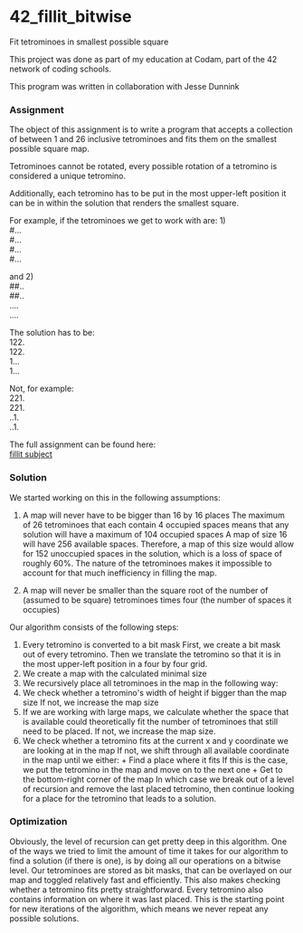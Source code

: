 # 42_fillit_bitwise
Fit tetrominoes in smallest possible square

This project was done as part of my education at Codam, part of the 42 network of coding schools.

This program was written in collaboration with Jesse Dunnink

<h3>Assignment</h3>

The object of this assignment is to write a program that accepts a collection of between 1 and 26 inclusive
tetrominoes and fits them on the smallest possible square map.

Tetrominoes cannot be rotated, every possible rotation of a tetromino is considered a unique tetromino.

Additionally, each tetromino has to be put in the most upper-left position it can be in within the solution
that renders the smallest square.

For example, if the tetrominoes we get to work with are:
1)\
#...\
#...\
#...\
#...

and
2)\
##..\
##..\
....\
....

The solution has to be:\
122.\
122.\
1...\
1...

Not, for example:\
221.\
221.\
..1.\
..1.

The full assignment can be found here:\
[fillit subject](https://github.com/LER1990/42_subjects/blob/master/fillit.en.pdf)

<h3>Solution</h3>

We started working on this in the following assumptions:

1. A map will never have to be bigger than 16 by 16 places
The maximum of 26 tetrominoes that each contain 4 occupied spaces means that any solution will have a maximum of 104
occupied spaces
A map of size 16 will have 256 available spaces. Therefore, a map of this size would allow for 152 unoccupied spaces
in the solution, which is a loss of space of roughly 60%.
The nature of the tetrominoes makes it impossible to account for that much inefficiency in filling the map.

2. A map will never be smaller than the square root of the number of (assumed to be square) tetrominoes times four
(the number of spaces it occupies)

Our algorithm consists of the following steps:
1. Every tetromino is converted to a bit mask
First, we create a bit mask out of every tetromino. Then we translate the tetromino so that it is in the most upper-left position in a four by four grid.
2. We create a map with the calculated minimal size
2. We recursively place all tetrominoes in the map in the following way:
  1. We check whether a tetromino's width of height if bigger than the map size
  If not, we increase the map size
  2. If we are working with large maps, we calculate whether the space that is available could theoretically fit the
  number of tetrominoes that still need to be placed.
  If not, we increase the map size.
  3. We check whether a tetromino fits at the current x and y coordinate we are looking at in the map
  If not, we shift through all available coordinate in the map until we either:
    + Find a place where it fits
    If this is the case, we put the tetromino in the map and move on to the next one
    + Get to the bottom-right corner of the map
    In which case we break out of a level of recursion and remove the last placed tetromino, then continue looking
    for a place for the tetromino that leads to a solution.
 
<h3>Optimization</h3>

Obviously, the level of recursion can get pretty deep in this algorithm. One of the ways we tried to limit the amount of
time it takes for our algorithm to find a solution (if there is one), is by doing all our operations on a bitwise level.
Our tetrominoes are stored as bit masks, that can be overlayed on our map and toggled relatively fast and efficiently.
This also makes checking whether a tetromino fits pretty straightforward. Every tetromino also contains information on 
where it was last placed. This is the starting point for new iterations of the algorithm, which means we never repeat any possible solutions.




